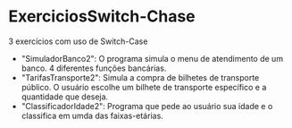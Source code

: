 # ExerciciosSwitch-Chase
 3 exercícios com uso de Switch-Case
- "SimuladorBanco2": O programa simula o menu de atendimento de um banco. 4 diferentes funções bancárias.
- "TarifasTransporte2": Simula a compra de bilhetes de transporte público. O usuário escolhe um bilhete de transporte específico e a quantidade que deseja.
- "ClassificadorIdade2": Programa que pede ao usuário sua idade e o classifica em umda das faixas-etárias.
